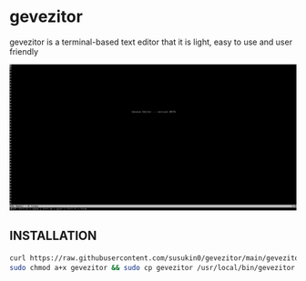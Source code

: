 # gevezitor
gevezitor is a terminal-based text editor that it is light, easy to use and user friendly

![Screenshot](example.png)


## INSTALLATION

```sh
curl https://raw.githubusercontent.com/susukin0/gevezitor/main/gevezitor.c >gevezitor.c && sudo gcc gevezitor.c -o gevezitor &&
sudo chmod a+x gevezitor && sudo cp gevezitor /usr/local/bin/gevezitor && gevezitor
```

